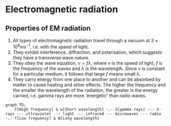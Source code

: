 # Electromagnetic radiation
## Properties of EM radiation
1. All types of electromagnetic radiation travel through a vacuum at $3\times10^8 ms^{-1}$, i.e. with the speed of light.
2. They exhibit interference, diffraction, and polarisation, which suggests they have a transverse wave nature.
3. They obey the wave equation, $v=f\lambda$, where $v$ is the speed of light, $f$ is the frequency of the waves and $\lambda$ is the wavelength. Since $v$ is constant for a particular medium, it follows that large $f$ means small $\lambda$.
4. They carry energy from one place to another and can be absorbed by matter to cause heating and other effects. The higher the frequency and the smaller the wavelength of the radiation, the greater is the energy carried, i.e. gamma rays are more 'energetic' than radio waves.

```mermaid
graph TD;
	F[High frequency] & w[Short wavelength] -.- G[gamma rays] --- X-rays --- ultraviolet --- light --- infrared --- microwaves --- radio -.- f[Low frequency] & W[Long wavelength]
```

